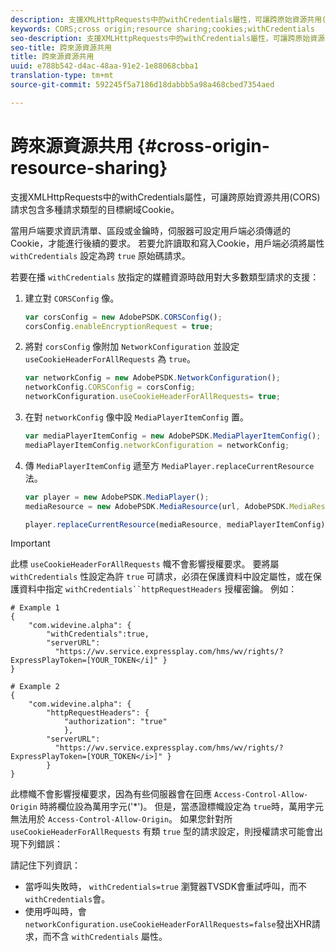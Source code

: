 ```yaml
---
description: 支援XMLHttpRequests中的withCredentials屬性，可讓跨原始資源共用(CORS)請求包含多種請求類型的目標網域Cookie。
keywords: CORS;cross origin;resource sharing;cookies;withCredentials
seo-description: 支援XMLHttpRequests中的withCredentials屬性，可讓跨原始資源共用(CORS)請求包含多種請求類型的目標網域Cookie。
seo-title: 跨來源資源共用
title: 跨來源資源共用
uuid: e788b542-d4ac-48aa-91e2-1e88068cbba1
translation-type: tm+mt
source-git-commit: 592245f5a7186d18dabbb5a98a468cbed7354aed

---
```



# 跨來源資源共用 {#cross-origin-resource-sharing}

支援XMLHttpRequests中的withCredentials屬性，可讓跨原始資源共用(CORS)請求包含多種請求類型的目標網域Cookie。

當用戶端要求資訊清單、區段或金鑰時，伺服器可設定用戶端必須傳遞的Cookie，才能進行後續的要求。 若要允許讀取和寫入Cookie，用戶端必須將屬性 `withCredentials` 設定為跨 `true` 原始碼請求。

若要在播 `withCredentials` 放指定的媒體資源時啟用對大多數類型請求的支援：

1. 建立對 `CORSConfig` 像。

   ```js
   var corsConfig = new AdobePSDK.CORSConfig();  
   corsConfig.enableEncryptionRequest = true; 
   ```

1. 將對 `corsConfig` 像附加 `NetworkConfiguration` 並設定 `useCookieHeaderForAllRequests` 為 `true`。

   ```js
   var networkConfig = new AdobePSDK.NetworkConfiguration();  
   networkConfig.CORSConfig = corsConfig; 
   networkConfiguration.useCookieHeaderForAllRequests= true;
   ```

1. 在對 `networkConfig` 像中設 `MediaPlayerItemConfig` 置。

   ```js
   var mediaPlayerItemConfig = new AdobePSDK.MediaPlayerItemConfig();  
   mediaPlayerItemConfig.networkConfiguration = networkConfig; 
   ```

1. 傳 `MediaPlayerItemConfig` 遞至方 `MediaPlayer.replaceCurrentResource` 法。

   ```js
   var player = new AdobePSDK.MediaPlayer(); 
   mediaResource = new AdobePSDK.MediaResource(url, AdobePSDK.MediaResourceType.HLS);  
   
   player.replaceCurrentResource(mediaResource, mediaPlayerItemConfig);  
   ```

>[!IMPORTANT]
>
>此標 `useCookieHeaderForAllRequests` 幟不會影響授權要求。 要將屬 `withCredentials` 性設定為許 `true` 可請求，必須在保護資料中設定屬性，或在保護資料中指定 `withCredentials``httpRequestHeaders` 授權密鑰。 例如：

```
# Example 1 
{ 
    "com.widevine.alpha": {  
        "withCredentials":true,  
        "serverURL":  
          "https://wv.service.expressplay.com/hms/wv/rights/?ExpressPlayToken=[YOUR_TOKEN</i]" } 
} 
 
# Example 2 
{ 
    "com.widevine.alpha": { 
        "httpRequestHeaders": {  
            "authorization": "true"  
            }, 
        "serverURL":  
          "https://wv.service.expressplay.com/hms/wv/rights/?ExpressPlayToken=[YOUR_TOKEN</i>]" }
        } 
}
```

此標幟不會影響授權要求，因為有些伺服器會在回應 `Access-Control-Allow-Origin` 時將欄位設為萬用字元(&#39;*&#39;)。 但是，當憑證標幟設定為 `true`時，萬用字元無法用於 `Access-Control-Allow-Origin`。 如果您針對所 `useCookieHeaderForAllRequests` 有類 `true` 型的請求設定，則授權請求可能會出現下列錯誤：

請記住下列資訊：

* 當呼叫失敗時， `withCredentials=true` 瀏覽器TVSDK會重試呼叫，而不 `withCredentials`會。
* 使用呼叫時，會 `networkConfiguration.useCookieHeaderForAllRequests=false`發出XHR請求，而不含 `withCredentials` 屬性。